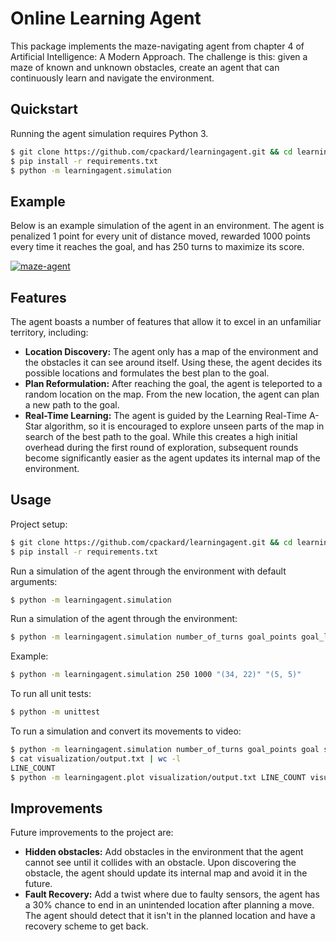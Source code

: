 Online Learning Agent
===========================
This package implements the maze-navigating agent from chapter 4 of Artificial Intelligence: A Modern Approach. The challenge is this: given a maze of known and unknown obstacles, create an agent that can continuously learn and navigate the environment.

## Quickstart
Running the agent simulation requires Python 3.
```bash
$ git clone https://github.com/cpackard/learningagent.git && cd learningagent
$ pip install -r requirements.txt
$ python -m learningagent.simulation
```

## Example
Below is an example simulation of the agent in an environment. The agent is penalized 1 point for every unit of distance moved, rewarded 1000 points every time it reaches the goal, and has 250 turns to maximize its score.

[![maze-agent](http://i.imgur.com/VlmpVvR.png)](https://youtu.be/XS-P-DK7nnE "maze-agent")

## Features
The agent boasts a number of features that allow it to excel in an unfamiliar territory, including:

- **Location Discovery:** The agent only has a map of the environment and the obstacles it can see around itself. Using these, the agent decides its possible locations and formulates the best plan to the goal.
- **Plan Reformulation:** After reaching the goal, the agent is teleported to a random location on the map. From the new location, the agent can plan a new path to the goal.
- **Real-Time Learning:** The agent is guided by the Learning Real-Time A-Star algorithm, so it is encouraged to explore unseen parts of the map in search of the best path to the goal. While this creates a high initial overhead during the first round of exploration, subsequent rounds become significantly easier as the agent updates its internal map of the environment.

## Usage
Project setup:
```bash
$ git clone https://github.com/cpackard/learningagent.git && cd learningagent
$ pip install -r requirements.txt
```

Run a simulation of the agent through the environment with default arguments:
```bash
$ python -m learningagent.simulation 
```


Run a simulation of the agent through the environment:
```bash
$ python -m learningagent.simulation number_of_turns goal_points goal_location start_location
```

Example:
```bash
$ python -m learningagent.simulation 250 1000 "(34, 22)" "(5, 5)"
```

To run all unit tests:
```bash
$ python -m unittest
```

To run a simulation and convert its movements to video:
```bash
$ python -m learningagent.simulation number_of_turns goal_points goal start > visualization/output.txt
$ cat visualization/output.txt | wc -l
LINE_COUNT
$ python -m learningagent.plot visualization/output.txt LINE_COUNT visualization/output.mp4
```

## Improvements
Future improvements to the project are:

- **Hidden obstacles:** Add obstacles in the environment that the agent cannot see until it collides with an obstacle. Upon discovering the obstacle, the agent should update its internal map and avoid it in the future.
- **Fault Recovery:** Add a twist where due to faulty sensors, the agent has a 30% chance to end in an unintended location after planning a move. The agent should detect that it isn't in the planned location and have a recovery scheme to get back.
